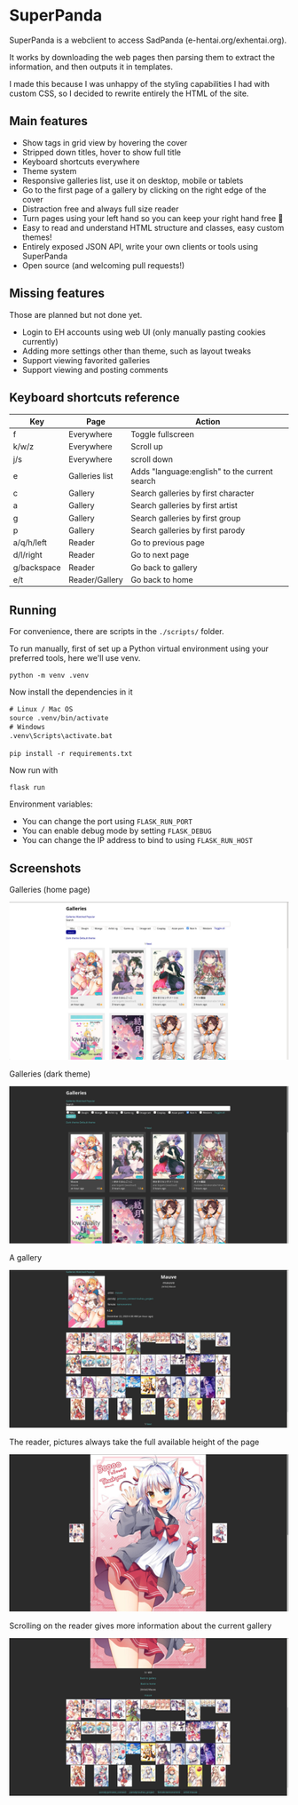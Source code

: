 # SuperPanda

SuperPanda is a webclient to access SadPanda (e-hentai.org/exhentai.org).

It works by downloading the web pages then parsing them to extract the
information, and then outputs it in templates.

I made this because I was unhappy of the styling capabilities I had with custom
CSS, so I decided to rewrite entirely the HTML of the site.

## Main features

- Show tags in grid view by hovering the cover
- Stripped down titles, hover to show full title
- Keyboard shortcuts everywhere
- Theme system
- Responsive galleries list, use it on desktop, mobile or tablets
- Go to the first page of a gallery by clicking on the right edge of the cover
- Distraction free and always full size reader
- Turn pages using your left hand so you can keep your right hand free :eyes:
- Easy to read and understand HTML structure and classes, easy custom themes!
- Entirely exposed JSON API, write your own clients or tools using SuperPanda
- Open source (and welcoming pull requests!)

## Missing features

Those are planned but not done yet.

- Login to EH accounts using web UI (only manually pasting cookies currently)
- Adding more settings other than theme, such as layout tweaks
- Support viewing favorited galleries
- Support viewing and posting comments

## Keyboard shortcuts reference

Key         | Page           | Action
------------|----------------|-------
f           | Everywhere     | Toggle fullscreen
k/w/z       | Everywhere     | Scroll up
j/s         | Everywhere     | scroll down
e           | Galleries list | Adds "language:english" to the current search
c           | Gallery        | Search galleries by first character
a           | Gallery        | Search galleries by first artist
g           | Gallery        | Search galleries by first group
p           | Gallery        | Search galleries by first parody
a/q/h/left  | Reader         | Go to previous page
d/l/right   | Reader         | Go to next page
g/backspace | Reader         | Go back to gallery
e/t         | Reader/Gallery | Go back to home

## Running

For convenience, there are scripts in the `./scripts/` folder.

To run manually, first of set up a Python virtual environment using your
preferred tools, here we'll use venv.
```
python -m venv .venv
```
Now install the dependencies in it
```
# Linux / Mac OS
source .venv/bin/activate
# Windows
.venv\Scripts\activate.bat

pip install -r requirements.txt
```
Now run with
```
flask run
```

Environment variables:
- You can change the port using `FLASK_RUN_PORT`
- You can enable debug mode by setting `FLASK_DEBUG`
- You can change the IP address to bind to using `FLASK_RUN_HOST`

## Screenshots

Galleries (home page)

![screenshot](.github/pre-release/galleries-light.jpg)

Galleries (dark theme)

![screenshot](.github/pre-release/galleries.jpg)

A gallery

![screenshot](.github/pre-release/gallery.jpg)

The reader, pictures always take the full available height of the page

![screenshot](.github/pre-release/reader.jpg)

Scrolling on the reader gives more information about the current gallery

![screenshot](.github/pre-release/reader-bottom.jpg)

